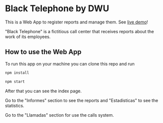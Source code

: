 ﻿Black Telephone by DWU
=================

This is a Web App to register reports and manage them. See [live demo](https://black-telephone.vercel.app/)!

"Black Telephone" is a fictitious call center that receives reports about the work of its employees.

## How to use the Web App

To run this app on your machine you can clone this repo and run

```bash
npm install

npm start
```

After that you can see the index page.

Go to the "Informes" section to see the reports and "Estadisticas" to see the statistics.

Go to the "Llamadas" section for use the calls system.